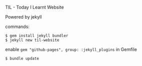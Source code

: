 TIL - Today I Learnt Website

Powered by jekyll

commands:
```shell
$ gem install jekyll bundler
$ jekyll new til-website
```

enable `gem "github-pages", group: :jekyll_plugins` in Gemfile
```shell
$ bundle update
```
